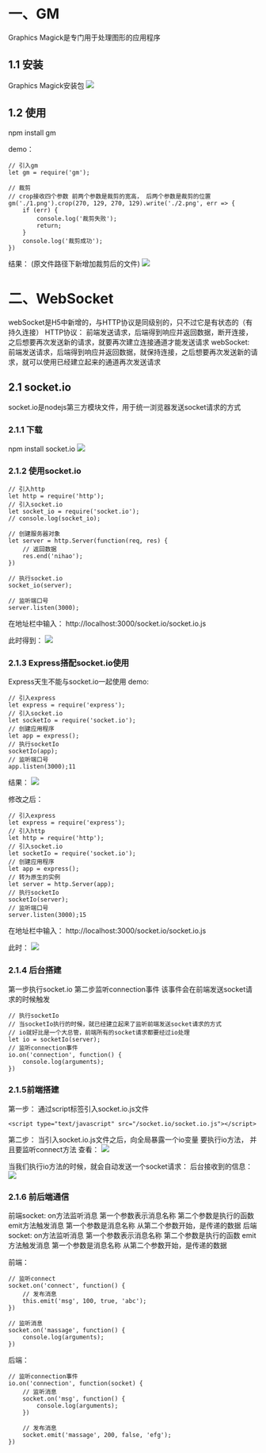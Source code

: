 # 一、GM
Graphics Magick是专门用于处理图形的应用程序

## 1.1 安装
Graphics Magick安装包
<img src="img/20200104_01.jpg">

## 1.2 使用
npm install gm

demo：
```
// 引入gm
let gm = require('gm');

// 裁剪
// crop接收四个参数 前两个参数是裁剪的宽高， 后两个参数是裁剪的位置
gm('./1.png').crop(270, 129, 270, 129).write('./2.png', err => {
	if (err) {
		console.log('裁剪失败');
		return;
	}
	console.log('裁剪成功');
})
```
结果：
(原文件路径下新增加裁剪后的文件)
<img src="img/20200104_02.jpg">



# 二、WebSocket
webSocket是H5中新增的，与HTTP协议是同级别的，只不过它是有状态的（有持久连接）
HTTP协议：
    前端发送请求，后端得到响应并返回数据，断开连接，之后想要再次发送新的请求，就要再次建立连接通道才能发送请求
webSocket:
    前端发送请求，后端得到响应并返回数据，就保持连接，之后想要再次发送新的请求，就可以使用已经建立起来的通道再次发送请求

## 2.1 socket.io
socket.io是nodejs第三方模块文件，用于统一浏览器发送socket请求的方式

### 2.1.1 下载
npm install socket.io
<img src="img/20200104_03.jpg">

### 2.1.2 使用socket.io
```
// 引入http
let http = require('http');
// 引入socket.io
let socket_io = require('socket.io');
// console.log(socket_io);

// 创建服务器对象
let server = http.Server(function(req, res) {
	// 返回数据
	res.end('nihao');
})

// 执行socket.io
socket_io(server);

// 监听端口号
server.listen(3000);
```
在地址栏中输入：
http://localhost:3000/socket.io/socket.io.js

此时得到：
<img src="img/20200104_04.jpg">

### 2.1.3 Express搭配socket.io使用
Express天生不能与socket.io一起使用
demo:
```
// 引入express
let express = require('express');
// 引入socket.io
let socketIo = require('socket.io');
// 创建应用程序
let app = express();
// 执行socketIo
socketIo(app);
// 监听端口号
app.listen(3000);11
```

结果：
<img src="img/20200104_05.jpg">

修改之后：
```
// 引入express
let express = require('express');
// 引入http
let http = require('http');
// 引入socket.io
let socketIo = require('socket.io');
// 创建应用程序
let app = express();
// 转为原生的实例
let server = http.Server(app);
// 执行socketIo
socketIo(server);
// 监听端口号
server.listen(3000);15
```
在地址栏中输入：
http://localhost:3000/socket.io/socket.io.js

此时：
<img src="img/20200104_06.jpg">

### 2.1.4 后台搭建
第一步执行socket.io
第二步监听connection事件
    该事件会在前端发送socket请求的时候触发
```
// 执行socketIo
// 当socketIo执行的时候，就已经建立起来了监听前端发送socket请求的方式
// io就好比是一个大总管，前端所有的socket请求都要经过io处理
let io = socketIo(server);
// 监听connection事件
io.on('connection', function() {
	console.log(arguments);
})
```

### 2.1.5前端搭建
第一步：
    通过script标签引入socket.io.js文件

```
<script type="text/javascript" src="/socket.io/socket.io.js"></script>
```

第二步：
    当引入socket.io.js文件之后，向全局暴露一个io变量
    要执行io方法， 并且要监听connect方法
查看：
<img src="img/20200104_07.jpg">

当我们执行io方法的时候，就会自动发送一个socket请求：
后台接收到的信息：
<img src="img/20200104_08.jpg">

### 2.1.6 前后端通信
前端socket:
    on方法监听消息
        第一个参数表示消息名称
        第二个参数是执行的函数
    emit方法触发消息
        第一个参数是消息名称
        从第二个参数开始，是传递的数据
后端socket:
    on方法监听消息
        第一个参数表示消息名称
        第二个参数是执行的函数
    emit方法触发消息
        第一个参数是消息名称
        从第二个参数开始，是传递的数据

前端：
```
// 监听connect
socket.on('connect', function() {
	// 发布消息
	this.emit('msg', 100, true, 'abc');
})

// 监听消息
socket.on('massage', function() {
	console.log(arguments);
})
```

后端：
```
// 监听connection事件
io.on('connection', function(socket) {
	// 监听消息
	socket.on('msg', function() {
		console.log(arguments);
	})

	// 发布消息
	socket.emit('massage', 200, false, 'efg');
})
```
